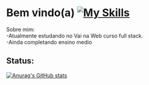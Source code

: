# Bem vindo(a) [![My Skills](https://skillicons.dev/icons?i=github)](https://skillicons.dev)

Sobre mim:  
-Atualmente estudando no Vai na Web curso full stack.   
-Ainda completando ensino medio   

 ## Status:   

[![Anurag's GitHub stats](https://github-readme-stats.vercel.app/api?username=LuisOtavioD&theme=nightowl&show_icons=true)](https://github.com/anuraghazra/github-readme-stats)




<!--
**LuisOtavioD/LuisOtavioD** is a ✨ _special_ ✨ repository because its `README.md` (this file) appears on your GitHub profile.

Here are some ideas to get you started:

- 🔭 I’m currently working on ...
- 🌱 I’m currently learning ...
- 👯 I’m looking to collaborate on ...
- 🤔 I’m looking for help with ...
- 💬 Ask me about ...
- 📫 How to reach me: ...
- 😄 Pronouns: ...
- ⚡ Fun fact: ...
-->
